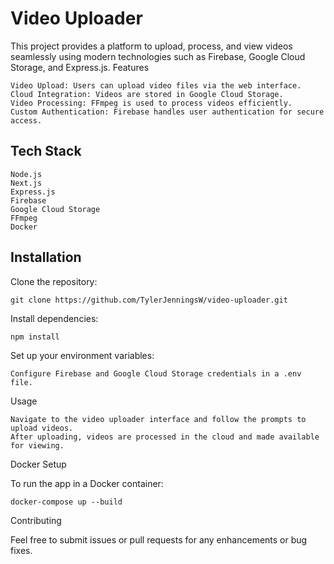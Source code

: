 # Video Uploader

This project provides a platform to upload, process, and view videos seamlessly using modern technologies such as Firebase, Google Cloud Storage, and Express.js.
Features

    Video Upload: Users can upload video files via the web interface.
    Cloud Integration: Videos are stored in Google Cloud Storage.
    Video Processing: FFmpeg is used to process videos efficiently.
    Custom Authentication: Firebase handles user authentication for secure access.

## Tech Stack

    Node.js
    Next.js
    Express.js
    Firebase
    Google Cloud Storage
    FFmpeg
    Docker

## Installation

Clone the repository:
```
git clone https://github.com/TylerJenningsW/video-uploader.git
```
Install dependencies:
```
npm install
```
Set up your environment variables:

    Configure Firebase and Google Cloud Storage credentials in a .env file.

Usage

    Navigate to the video uploader interface and follow the prompts to upload videos.
    After uploading, videos are processed in the cloud and made available for viewing.

Docker Setup

To run the app in a Docker container:

```
docker-compose up --build
```
Contributing

Feel free to submit issues or pull requests for any enhancements or bug fixes.
